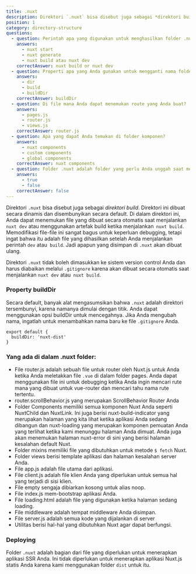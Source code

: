 ```yaml
---
title: .nuxt
description: Direktori `.nuxt` bisa disebut juga sebagai *direktori build*. Direktori ini dibuat secara dinamis dan disembunyikan secara default. Di dalam direktori ini, Anda dapat menemukan file yang dibuat secara otomatis saat menjalankan `nuxt dev` atau menggunakan artefak build ketika menjalankan` nuxt build`.
position: 1
category: directory-structure
questions:
  - question: Perintah apa yang digunakan untuk menghasilkan folder .nuxt?
    answers:
      - nuxt start
      - nuxt generate
      - nuxt build atau nuxt dev
    correctAnswer: nuxt build or nuxt dev
  - question: Properti apa yang Anda gunakan untuk mengganti nama folder nuxt?
    answers:
      - dir
      - build
      - buildDir
    correctAnswer: buildDir
  - question: Di file mana Anda dapat menemukan route yang Anda buat?
    answers:
      - pages.js
      - router.js
      - views.js
    correctAnswer: router.js
  - question: Apa yang dapat Anda temukan di folder komponen?
    answers:
      - nuxt components
      - custom components
      - global components
    correctAnswer: nuxt components
  - question: Folder .nuxt adalah folder yang perlu Anda unggah saat menerapkan situs statis.
    answers:
      - true
      - false
    correctAnswer: false
---
```


Direktori `.nuxt` bisa disebut juga sebagai *direktori build*. Direktori ini dibuat secara dinamis dan disembunyikan secara default. Di dalam direktori ini, Anda dapat menemukan file yang dibuat secara otomatis saat menjalankan `nuxt dev` atau menggunakan artefak build ketika menjalankan` nuxt build`. Memodifikasi file-file ini sangat bagus untuk keperluan debugging, tetapi ingat bahwa itu adalah file yang dihasilkan setelah Anda menjalankan perintah `dev` atau` build`. Jadi apapun yang disimpan di `.nuxt` akan dibuat ulang.

<base-alert>

Direktori `.nuxt` tidak boleh dimasukkan ke sistem version control Anda dan harus diabaikan melalui `.gitignore` karena akan dibuat secara otomatis saat menjalankan `nuxt dev` atau` nuxt build`.

</base-alert>

### Property buildDir

Secara default, banyak alat mengasumsikan bahwa `.nuxt` adalah direktori tersembunyi, karena namanya dimulai dengan titik. Anda dapat menggunakan opsi buildDir untuk mencegahnya. Jika Anda mengubah nama, ingatlah untuk menambahkan nama baru ke file `.gitignore` Anda.

```js{}[nuxt.config.js]
export default {
  buildDir: 'nuxt-dist'
}
```

### Yang ada di dalam .nuxt folder:

- File router.js adalah sebuah file untuk router oleh Nuxt.js untuk Anda ketika Anda meletakkan file `.vue` di dalam folder pages. Anda dapat menggunakan file ini untuk debugging ketika Anda ingin mencari rute mana yang dibuat untuk vue-router dan mencari tahu nama rute tertentu.
- router.scrollBehavior.js yang merupakan ScrollBehavior Router Anda
- Folder Components memiliki semua komponen Nuxt Anda seperti NuxtChild dan NuxtLink. Ini juga berisi nuxt-build-indicator yang merupakan halaman yang kita lihat ketika aplikasi Anda sedang dibangun dan nuxt-loading yang merupakan komponen pemuatan Anda yang terlihat ketika kami menunggu halaman Anda dimuat. Anda juga akan menemukan halaman nuxt-error di sini yang berisi halaman kesalahan default Nuxt.
- Folder mixins memiliki file yang dibutuhkan untuk metode `$ fetch` Nuxt.
- Folder views berisi template aplikasi dan halaman kesalahan server Anda.
- File app.js adalah file utama dari aplikasi.
- File client.js adalah file klien Anda yang diperlukan untuk semua hal yang terjadi di sisi klien.
- File empty sengaja dibiarkan kosong untuk alias noop.
- File index.js mem-bootstrap aplikasi Anda.
- File loading.html adalah file yang digunakan ketika halaman sedang loading.
- File middleware adalah tempat middleware Anda disimpan.
- File server.js adalah semua kode yang dijalankan di server
- Utilitas berisi hal-hal yang dibutuhkan Nuxt agar dapat berfungsi.

### Deploying

Folder `.nuxt` adalah bagian dari file yang diperlukan untuk menerapkan aplikasi SSR Anda. Ini tidak diperlukan untuk menerapkan aplikasi Nuxt.js statis Anda karena kami menggunakan folder `dist` untuk itu.

<quiz :questions="questions"></quiz>
